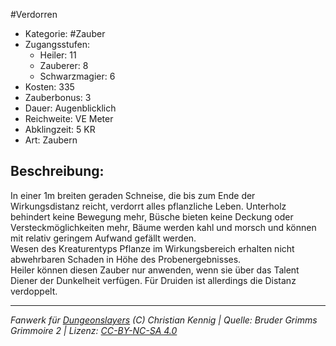 #Verdorren  
- Kategorie: #Zauber  
- Zugangsstufen:  
  - Heiler: 11  
  - Zauberer: 8  
  - Schwarzmagier: 6  
- Kosten: 335  
- Zauberbonus: 3  
- Dauer: Augenblicklich  
- Reichweite: VE Meter  
- Abklingzeit: 5 KR  
- Art: Zaubern     

## Beschreibung:
In einer 1m breiten geraden Schneise, die bis zum Ende der Wirkungsdistanz reicht, verdorrt alles pflanzliche Leben. Unterholz behindert keine Bewegung mehr, Büsche bieten keine Deckung oder Versteckmöglichkeiten mehr, Bäume werden kahl und morsch und können mit relativ geringem Aufwand gefällt werden.<br>Wesen des Kreaturentyps Pflanze im Wirkungsbereich erhalten nicht abwehrbaren Schaden in Höhe des Probenergebnisses.<br>Heiler können diesen Zauber nur anwenden, wenn sie über das Talent Diener der Dunkelheit verfügen. Für Druiden ist allerdings die Distanz verdoppelt.


___
*Fanwerk für [Dungeonslayers](https://www.dungeonslayers.net/) (C) Christian Kennig | Quelle: Bruder Grimms Grimmoire 2 | Lizenz: [CC-BY-NC-SA 4.0](https://creativecommons.org/licenses/by-nc-sa/4.0/deed.de)*
